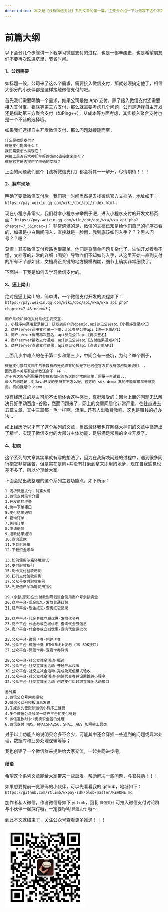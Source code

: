 ```yaml
---
description: 本文是【浅析微信支付】系列文章的第一篇，主要会介绍一下为何写下这个系列以及对于微信支付的一点小经验，与君共勉。
---
```


# 前篇大纲

以下会分几个步骤讲一下我学习微信支付的过程，也是一部辛酸史，也是希望朋友们不要再次跌进坑里，节省时间。

#### 1、公司需要

如标题一般，公司来了这么个需求，需要接入微信支付，那就必须搞定他了，相信大部分的小伙伴都是这样接触微信支付的吧。

首先我们需要明确一个需求，如果公司是做 App 支付，除了接入微信支付还需要接入支付宝、银联等第三方支付，那么就需要考虑几个问题，公司是选择自主开发还是借助第三方聚合支付（如Ping++），从成本等方面考虑，其实接入聚合支付也是一个不错的选择哦。

如果我们选择自主开发微信支付，那么问题就接踵而至，

```text
什么是微信支付？
微信支付能做什么？
我们需要怎么实现它？
网络上是否有大神们写好的demo直接拿来即可？
微信官方是否提供了明确的文档？
```

上面的问题我们这个【浅析微信支付】都会将其一一解开，尽情期待！！！

#### 2、翻车现场

明确了要做微信支付后，我们第一时间当然是去找微信官方文档咯，地址如下： `https://pay.weixin.qq.com/wiki/doc/api/index.html`；

现在小程序非常火，我们就拿小程序来举例子吧，进入小程序支付的开发文档页面： `https://pay.weixin.qq.com/wiki/doc/api/wxa/wxa_api.php?chapter=7_3&index=1`； 非常遗憾的是，微信的文档已知是给他们自己的程序员看的，如果是小白瞬间闯入，直接就是一脸懵，我到底该如何入手？？？黑人问号？？嗯？

莫慌！其实微信支付套路也很简单，他们是将简单问题复杂化了，生怕开发者看不懂，文档写的非常的详细（围笑）导致咋们不知如何入手，从这里开始一直到支付的所有环节都如此，文档真正关键的地方模模糊糊，细节上确实非常细致了。

下面讲一下我是如何去学习微信支付的。

#### 3、逼上梁山

绝对是逼上梁山的，简单讲，一个微信支付开发的流程如下： `https://pay.weixin.qq.com/wiki/doc/api/wxa/wxa_api.php?chapter=7_4&index=3`；

```text
商户系统和微信支付系统主要交互：
1、小程序内调用登录接口，获取到用户的openid,api参见公共api【小程序登录API】
2、商户server调用支付统一下单，api参见公共api【统一下单API】
3、商户server调用再次签名，api参见公共api【再次签名】
4、商户server接收支付通知，api参见公共api【支付结果通知API】
5、商户server查询支付结果，api参见公共api【查询订单API】
```

上面几步中难点的在于第二步和第三步，中间会有一些坑，为何？举个例子，

```text
微信支付接口文档中的参数有的是驼峰有的却是下划线但官方并没有强烈提示说明...
因为版本关系有些参数还会不一样...
对于再次签名所需要的参数和如何签名说的非常的简单，需要一再试错...
最大的问题是：对Java开发的支持并不怎么好，官方的 sdk demo 真的不能直接拿来就能用，真的就是个 demo...
```

没有经历过的朋友可能不太能体会这种感觉，真挺难受的；因为上面的问题无法解决只好手动百度+谷歌，然而问题来了，网上的文章同质化非常严重，往往点进去五篇文章，其中三篇都一毛一样啊，流泪...还有人出收费教程，这也是赚钱的好办法...

如上经历所以才有了这个系列的文章，当然最终我也在网络大神们的文章中筛选出了精华，实现了微信支付的大部分主体功能，足够满足常规的企业开发了。

#### 4、初衷

这个系列的文章其实早就有写的想法了，因为在我解决问题的过程中，遇到很多同行抱怨非常痛苦，但是实在是懒+并没有打磨到拿来即用的地步，现在自我感觉也差不多了，所以分享给大家。

下面会贴出我整理的这个系列主要功能点，如下所示：

```text
1.浅析微信支付：前篇大纲
2.微信支付简单介绍
3.开发前的准备
4.统一下单接口
5.支付结果通知
6.查询订单
7.关闭订单
8.申请退款
9.退款结果通知
10.查询退款
11.下载对账单
12.下载资金账单

13.如何使用沙箱环境测试
14.支付验收指引
15.刷卡支付验收用例
16.扫码支付验收用例
17.公众号支付验收用例
18.免充值产品功能使用指引

19.(余额提现)企业付款到零钱资金使用商户号余额资金
20.商户平台-现金红包-发放普通红包
21.商户平台-现金红包-查询红包记录

22.商户平台-代金券或立减优惠-发放代金券
23.商户平台-代金券或立减优惠-查询代金券信息
24.商户平台-代金券或立减优惠-查询代金券批次

25.公众平台-微信卡券-创建卡券
26.公众平台-微信卡券-HTML5线上发券（JS-SDK接口）
27.公众平台-微信卡券-查看卡券详情

28.公众平台-社交立减金活动-概述
29.公众平台-社交立减金活动-开通产品权限
30.公众平台-社交立减金活动-完成免充值模式验收
31.公众平台-社交立减金活动-创建代金券并设置跳转小程序
32.公众平台-社交立减金活动-创建支付后领取立减金活动接口

番外篇：
1.微信公众号网页授权
2.微信公众号模板消息发送
3.生成永久无限制微信小程序二维码
4.多个微信公众号同一商户平台的支付处理
5.微信退款时jdk更换安全包的处理
6.微信支付 MD5、HMACSHA256、SHA1、AES 加解密工具类
```

对于以上功能点的说明只会多不会少，可能其中还会穿插一些遇到的问题或异常处理，数据库和业务处理逻辑等等；

我也创建了一个微信群来提供给大家交流，一起共同进步吧。

#### 结语

希望这个系列文章能给大家带来一些启发，帮助解决一些问题，与君共勉！！！

如果想要提前一览源码的小伙伴，可以先看看我的 github，地址如下：`https://github.com/YClimb/wxpay-sdk/blob/master/README.md`

加作者私人微信，作者微信号如下 `yclimb`，回复 `微信支付` 可拉入微信支付讨论群与小伙伴一起探讨哦，一定要标明 `微信支付` 哦～

到此本文就结束了，关注公众号查看更多推送！！！

![&#x5173;&#x6CE8;&#x6211;&#x7684;&#x5FAE;&#x4FE1;&#x516C;&#x4F17;&#x53F7;](.gitbook/assets/er-wei-ma.jpg)

